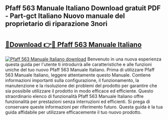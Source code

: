 ## Pfaff 563 Manuale Italiano Download gratuit PDF - Part-gct Italiano Nuovo manuale del proprietario di riparazione 3nori

# <h2><a href="http://dfcb6vb.blite.top/?on=Pfaff+563+Manuale+Italiano">🔗Download 👉🔴 Pfaff 563 Manuale Italiano</a></h2>

[![Pfaff 563 Manuale Italiano download](https://i.imgur.com/lujVjoI.png)](http://dfcb6vb.blite.top/?on=Pfaff+563+Manuale+Italiano)
Benvenuto in una nuova esperienza questa guida per l'utente ti introdurrà alle caratteristiche e alle funzioni uniche del tuo nuovo Pfaff 563 Manuale Italiano. Prima di utilizzare Pfaff 563 Manuale Italiano, leggere attentamente questo Manuale. Contiene informazioni importanti sulla configurazione, il funzionamento, la manutenzione e la risoluzione dei problemi del prodotto per garantire che sia possibile utilizzare il prodotto in modo efficace ed efficiente. Questo straordinario elenco di funzionalità Pfaff 563 Manuale Italiano offre funzionalità per prestazioni senza interruzioni ed efficienti. Si prega di conservare queste informazioni per riferimento futuro. Questa guida è la tua guida affidabile per utilizzare efficacemente il tuo nuovo prodotto.
